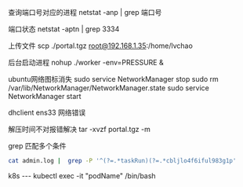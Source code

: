 查询端口号对应的进程
netstat -anp | grep 端口号

端口状态
netstat -aptn | grep 3334

上传文件
scp ./portal.tgz  root@192.168.1.35:/home/lvchao

后台启动进程
nohup ./worker -env=PRESSURE &

ubuntu网络图标消失
sudo service NetworkManager stop
sudo rm /var/lib/NetworkManager/NetworkManager.state
sudo service NetworkManager start

dhclient ens33 网络错误

解压时间不对报错解决 tar -xvzf portal.tgz -m

grep 匹配多个条件
``` bash
cat admin.log |  grep -P '^(?=.*taskRun)(?=.*cbljlo4f6iful983g1p'
```

k8s ---
kubectl exec -it "podName" /bin/bash